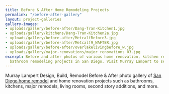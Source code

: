 ```yaml
---
title: Before & After Home Remodeling Projects
permalink: "/before-after-gallery"
layout: project-galleries
gallery-images:
- uploads/gallery/before-after/Dang-Tran-Kitchen1.jpg
- uploads/gallery/kitchens/Dang-Tran-Kitchen2a.jpg
- uploads/gallery/before-after/MetcalfBefore3.jpg
- uploads/gallery/before-after/Metcalf9_WAFTER.jpg
- uploads/gallery/before-after/overlakelivingbefore_w.jpg
- uploads/gallery/major-renovations/major_renovations_03.jpg
excerpt: Before and after photos of various home renovation, kitchen remodels, and
  bathroom remodeling projects in San Diego. Visit Murray Lampert to see our work!
---
```


Murray Lampert Design, Build, Remodel Before & After photo gallery of [San Diego home remodel](/san-diego-home-remodel-services) and home renovation projects such as bathrooms, kitchens, major remodels, living rooms, second story additions, and more.
